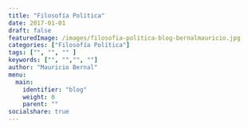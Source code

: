 ```yaml
---
title: "Filosofía Política"
date: 2017-01-01
draft: false
featuredImage: /images/filosofia-politica-blog-bernalmauricio.jpg
categories: ["Filosofía Política"]
tags: ["", "", "" ]
keywords: ["", "","", ""]
author: "Mauricio Bernal"
menu:
  main:
    identifier: "blog"
    weight: 0 
    parent: ""
socialshare: true
---
```


